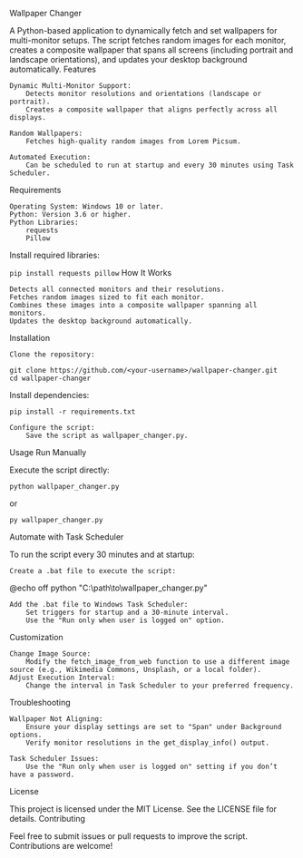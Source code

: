 Wallpaper Changer

A Python-based application to dynamically fetch and set wallpapers for multi-monitor setups. The script fetches random images for each monitor, creates a composite wallpaper that spans all screens (including portrait and landscape orientations), and updates your desktop background automatically.
Features

    Dynamic Multi-Monitor Support:
        Detects monitor resolutions and orientations (landscape or portrait).
        Creates a composite wallpaper that aligns perfectly across all displays.

    Random Wallpapers:
        Fetches high-quality random images from Lorem Picsum.

    Automated Execution:
        Can be scheduled to run at startup and every 30 minutes using Task Scheduler.

Requirements

    Operating System: Windows 10 or later.
    Python: Version 3.6 or higher.
    Python Libraries:
        requests
        Pillow

Install required libraries:

```pip install requests pillow```
How It Works

    Detects all connected monitors and their resolutions.
    Fetches random images sized to fit each monitor.
    Combines these images into a composite wallpaper spanning all monitors.
    Updates the desktop background automatically.

Installation

    Clone the repository:
```
git clone https://github.com/<your-username>/wallpaper-changer.git
cd wallpaper-changer
```
Install dependencies:
```
pip install -r requirements.txt
```
    Configure the script:
        Save the script as wallpaper_changer.py.

Usage
Run Manually

Execute the script directly:
```
python wallpaper_changer.py
```
or 
```
py wallpaper_changer.py
```
Automate with Task Scheduler

To run the script every 30 minutes and at startup:

    Create a .bat file to execute the script:

@echo off
python "C:\path\to\wallpaper_changer.py"

    Add the .bat file to Windows Task Scheduler:
        Set triggers for startup and a 30-minute interval.
        Use the "Run only when user is logged on" option.

Customization

    Change Image Source:
        Modify the fetch_image_from_web function to use a different image source (e.g., Wikimedia Commons, Unsplash, or a local folder).
    Adjust Execution Interval:
        Change the interval in Task Scheduler to your preferred frequency.

Troubleshooting

    Wallpaper Not Aligning:
        Ensure your display settings are set to "Span" under Background options.
        Verify monitor resolutions in the get_display_info() output.

    Task Scheduler Issues:
        Use the "Run only when user is logged on" setting if you don’t have a password.

License

This project is licensed under the MIT License. See the LICENSE file for details.
Contributing

Feel free to submit issues or pull requests to improve the script. Contributions are welcome!
